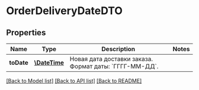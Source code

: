# OrderDeliveryDateDTO

## Properties
Name | Type | Description | Notes
------------ | ------------- | ------------- | -------------
**toDate** | [**\DateTime**](Date.md) | Новая дата доставки заказа.  Формат даты: &#x60;ГГГГ-ММ-ДД&#x60;. | 

[[Back to Model list]](../README.md#documentation-for-models) [[Back to API list]](../README.md#documentation-for-api-endpoints) [[Back to README]](../README.md)



